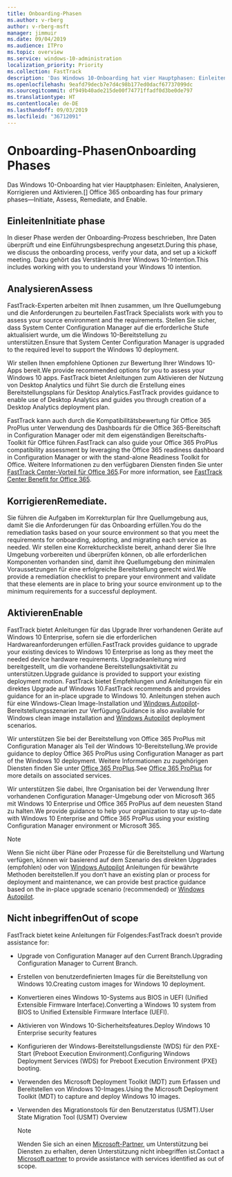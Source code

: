 ```yaml
---
title: Onboarding-Phasen
ms.author: v-rberg
author: v-rberg-msft
manager: jimmuir
ms.date: 09/04/2019
ms.audience: ITPro
ms.topic: overview
ms.service: windows-10-administration
localization_priority: Priority
ms.collection: FastTrack
description: 'Das Windows 10-Onboarding hat vier Hauptphasen: Einleiten, Analysieren, Korrigieren und Aktivieren.'
ms.openlocfilehash: 9eafd79decb7e7d4c98b177ed0dacf67737099dc
ms.sourcegitcommit: df949b40ade215de00f74771ffadf0d3be0de797
ms.translationtype: HT
ms.contentlocale: de-DE
ms.lasthandoff: 09/03/2019
ms.locfileid: "36712091"
---
```

# <a name="onboarding-phases"></a><span data-ttu-id="5d1f2-103">Onboarding-Phasen</span><span class="sxs-lookup"><span data-stu-id="5d1f2-103">Onboarding Phases</span></span>

<span data-ttu-id="5d1f2-104">Das Windows 10-Onboarding hat vier Hauptphasen: Einleiten, Analysieren, Korrigieren und Aktivieren.</span><span class="sxs-lookup"><span data-stu-id="5d1f2-104">[] Office 365 onboarding has four primary phases—Initiate, Assess, Remediate, and Enable.</span></span>

## <a name="initiate"></a><span data-ttu-id="5d1f2-105">Einleiten</span><span class="sxs-lookup"><span data-stu-id="5d1f2-105">Initiate phase</span></span>

<span data-ttu-id="5d1f2-106">In dieser Phase werden der Onboarding-Prozess beschrieben, Ihre Daten überprüft und eine Einführungsbesprechung angesetzt.</span><span class="sxs-lookup"><span data-stu-id="5d1f2-106">During this phase, we discuss the onboarding process, verify your data, and set up a kickoff meeting.</span></span> <span data-ttu-id="5d1f2-107">Dazu gehört das Verständnis Ihrer Windows 10-Intention.</span><span class="sxs-lookup"><span data-stu-id="5d1f2-107">This includes working with you to understand your Windows 10 intention.</span></span>

## <a name="assess"></a><span data-ttu-id="5d1f2-108">Analysieren</span><span class="sxs-lookup"><span data-stu-id="5d1f2-108">Assess</span></span>

<span data-ttu-id="5d1f2-109">FastTrack-Experten arbeiten mit Ihnen zusammen, um Ihre Quellumgebung und die Anforderungen zu beurteilen.</span><span class="sxs-lookup"><span data-stu-id="5d1f2-109">FastTrack Specialists work with you to assess your source environment and the requirements.</span></span> <span data-ttu-id="5d1f2-110">Stellen Sie sicher, dass System Center Configuration Manager auf die erforderliche Stufe aktualisiert wurde, um die Windows 10-Bereitstellung zu unterstützen.</span><span class="sxs-lookup"><span data-stu-id="5d1f2-110">Ensure that System Center Configuration Manager is upgraded to the required level to support the Windows 10 deployment.</span></span> 

<span data-ttu-id="5d1f2-111">Wir stellen Ihnen empfohlene Optionen zur Bewertung Ihrer Windows 10-Apps bereit.</span><span class="sxs-lookup"><span data-stu-id="5d1f2-111">We provide recommended options for you to assess your Windows 10 apps.</span></span> <span data-ttu-id="5d1f2-112">FastTrack bietet Anleitungen zum Aktivieren der Nutzung von Desktop Analytics und führt Sie durch die Erstellung eines Bereitstellungsplans für Desktop Analytics.</span><span class="sxs-lookup"><span data-stu-id="5d1f2-112">FastTrack provides guidance to enable use of Desktop Analytics and guides you through creation of a Desktop Analytics deployment plan.</span></span>

<span data-ttu-id="5d1f2-113">FastTrack kann auch durch die Kompatibilitätsbewertung für Office 365 ProPlus unter Verwendung des Dashboards für die Office 365-Bereitschaft in Configuration Manager oder mit dem eigenständigen Bereitschafts-Toolkit für Office führen.</span><span class="sxs-lookup"><span data-stu-id="5d1f2-113">FastTrack can also guide your Office 365 ProPlus compatibility assessment by leveraging the Office 365 readiness dashboard in Configuration Manager or with the stand-alone Readiness Toolkit for Office.</span></span> <span data-ttu-id="5d1f2-114">Weitere Informationen zu den verfügbaren Diensten finden Sie unter [FastTrack Center-Vorteil für Office 365](O365-fasttrack-benefit-for-office-365.md).</span><span class="sxs-lookup"><span data-stu-id="5d1f2-114">For more information, see [FastTrack Center Benefit for Office 365](O365-fasttrack-benefit-for-office-365.md).</span></span> 

## <a name="remediate"></a><span data-ttu-id="5d1f2-115">Korrigieren</span><span class="sxs-lookup"><span data-stu-id="5d1f2-115">Remediate.</span></span>

<span data-ttu-id="5d1f2-116">Sie führen die Aufgaben im Korrekturplan für Ihre Quellumgebung aus, damit Sie die Anforderungen für das Onboarding erfüllen.</span><span class="sxs-lookup"><span data-stu-id="5d1f2-116">You do the remediation tasks based on your source environment so that you meet the requirements for onboarding, adopting, and migrating each service as needed.</span></span> <span data-ttu-id="5d1f2-117">Wir stellen eine Korrekturcheckliste bereit, anhand derer Sie Ihre Umgebung vorbereiten und überprüfen können, ob alle erforderlichen Komponenten vorhanden sind, damit ihre Quellumgebung den minimalen Voraussetzungen für eine erfolgreiche Bereitstellung gerecht wird.</span><span class="sxs-lookup"><span data-stu-id="5d1f2-117">We provide a remediation checklist to prepare your environment and validate that these elements are in place to bring your source environment up to the minimum requirements for a successful deployment.</span></span> 

## <a name="enable"></a><span data-ttu-id="5d1f2-118">Aktivieren</span><span class="sxs-lookup"><span data-stu-id="5d1f2-118">Enable</span></span>

<span data-ttu-id="5d1f2-119">FastTrack bietet Anleitungen für das Upgrade Ihrer vorhandenen Geräte auf Windows 10 Enterprise, sofern sie die erforderlichen Hardwareanforderungen erfüllen.</span><span class="sxs-lookup"><span data-stu-id="5d1f2-119">FastTrack provides guidance to upgrade your existing devices to Windows 10 Enterprise as long as they meet the needed device hardware requirements.</span></span> <span data-ttu-id="5d1f2-120">Upgradeanleitung wird bereitgestellt, um die vorhandene Bereitstellungsaktivität zu unterstützen.</span><span class="sxs-lookup"><span data-stu-id="5d1f2-120">Upgrade guidance is provided to support your existing deployment motion.</span></span> <span data-ttu-id="5d1f2-121">FastTrack bietet Empfehlungen und Anleitungen für ein direktes Upgrade auf Windows 10.</span><span class="sxs-lookup"><span data-stu-id="5d1f2-121">FastTrack recommends and provides guidance for an in-place upgrade to Windows 10.</span></span> <span data-ttu-id="5d1f2-122">Anleitungen stehen auch für eine Windows-Clean Image-Installation und [Windows Autopilot](EMS-onboarding-phases.md#windows-autopilot)-Bereitstellungsszenarien zur Verfügung.</span><span class="sxs-lookup"><span data-stu-id="5d1f2-122">Guidance is also available for Windows clean image installation and [Windows Autopilot](EMS-onboarding-phases.md#windows-autopilot) deployment scenarios.</span></span> 

<span data-ttu-id="5d1f2-123">Wir unterstützen Sie bei der Bereitstellung von Office 365 ProPlus mit Configuration Manager als Teil der Windows 10-Bereitstellung.</span><span class="sxs-lookup"><span data-stu-id="5d1f2-123">We provide guidance to deploy Office 365 ProPlus using Configuration Manager as part of the Windows 10 deployment.</span></span> <span data-ttu-id="5d1f2-124">Weitere Informationen zu zugehörigen Diensten finden Sie unter [Office 365 ProPlus](O365-onboarding-and-migration.md#office-365-proplus).</span><span class="sxs-lookup"><span data-stu-id="5d1f2-124">See [Office 365 ProPlus](O365-onboarding-and-migration.md#office-365-proplus) for more details on associated services.</span></span>

<span data-ttu-id="5d1f2-125">Wir unterstützen Sie dabei, Ihre Organisation bei der Verwendung Ihrer vorhandenen Configuration Manager-Umgebung oder von Microsoft 365 mit Windows 10 Enterprise und Office 365 ProPlus auf dem neuesten Stand zu halten.</span><span class="sxs-lookup"><span data-stu-id="5d1f2-125">We provide guidance to help your organization to stay up-to-date with Windows 10 Enterprise and Office 365 ProPlus using your existing Configuration Manager environment or Microsoft 365.</span></span>

> [!NOTE]
> <span data-ttu-id="5d1f2-126">Wenn Sie nicht über Pläne oder Prozesse für die Bereitstellung und Wartung verfügen, können wir basierend auf dem Szenario des direkten Upgrades (empfohlen) oder von [Windows Autopilot](EMS-onboarding-phases.md#windows-autopilot) Anleitungen für bewährte Methoden bereitstellen.</span><span class="sxs-lookup"><span data-stu-id="5d1f2-126">If you don’t have an existing plan or process for deployment and maintenance, we can provide best practice guidance based on the in-place upgrade scenario (recommended) or [Windows Autopilot](EMS-onboarding-phases.md#windows-autopilot).</span></span>

## <a name="out-of-scope"></a><span data-ttu-id="5d1f2-127">Nicht inbegriffen</span><span class="sxs-lookup"><span data-stu-id="5d1f2-127">Out of scope</span></span>

<span data-ttu-id="5d1f2-128">FastTrack bietet keine Anleitungen für Folgendes:</span><span class="sxs-lookup"><span data-stu-id="5d1f2-128">FastTrack doesn’t provide assistance for:</span></span>

- <span data-ttu-id="5d1f2-129">Upgrade von Configuration Manager auf den Current Branch.</span><span class="sxs-lookup"><span data-stu-id="5d1f2-129">Upgrading Configuration Manager to Current Branch.</span></span>
- <span data-ttu-id="5d1f2-130">Erstellen von benutzerdefinierten Images für die Bereitstellung von Windows 10.</span><span class="sxs-lookup"><span data-stu-id="5d1f2-130">Creating custom images for Windows 10 deployment.</span></span>
- <span data-ttu-id="5d1f2-131">Konvertieren eines Windows 10-Systems aus BIOS in UEFI (Unified Extensible Firmware Interface).</span><span class="sxs-lookup"><span data-stu-id="5d1f2-131">Converting a Windows 10 system from BIOS to Unified Extensible Firmware Interface (UEFI).</span></span>
- <span data-ttu-id="5d1f2-132">Aktivieren von Windows 10-Sicherheitsfeatures.</span><span class="sxs-lookup"><span data-stu-id="5d1f2-132">Deploy Windows 10 Enterprise security features</span></span> 
- <span data-ttu-id="5d1f2-133">Konfigurieren der Windows-Bereitstellungsdienste (WDS) für den PXE-Start (Preboot Execution Environment).</span><span class="sxs-lookup"><span data-stu-id="5d1f2-133">Configuring Windows Deployment Services (WDS) for Preboot Execution Environment (PXE) booting.</span></span>
- <span data-ttu-id="5d1f2-134">Verwenden des Microsoft Deployment Toolkit (MDT) zum Erfassen und Bereitstellen von Windows 10-Images.</span><span class="sxs-lookup"><span data-stu-id="5d1f2-134">Using the Microsoft Deployment Toolkit (MDT) to capture and deploy Windows 10 images.</span></span>
- <span data-ttu-id="5d1f2-135">Verwenden des Migrationstools für den Benutzerstatus (USMT).</span><span class="sxs-lookup"><span data-stu-id="5d1f2-135">User State Migration Tool (USMT) Overview</span></span>

  > [!NOTE]
  > <span data-ttu-id="5d1f2-136">Wenden Sie sich an einen [Microsoft-Partner](https://go.microsoft.com/fwlink/?linkid=2080150), um Unterstützung bei Diensten zu erhalten, deren Unterstützung nicht inbegriffen ist.</span><span class="sxs-lookup"><span data-stu-id="5d1f2-136">Contact a [Microsoft partner](https://go.microsoft.com/fwlink/?linkid=2080150) to provide assistance with services identified as out of scope.</span></span>

 